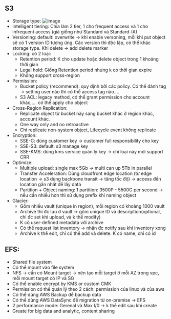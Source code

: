 
## S3
 - Storage type: ![image](https://user-images.githubusercontent.com/40649408/68846778-f0db5a80-0710-11ea-8d06-d0f08297f8ee.png)
 - Intelligent tiering: Chia làm 2 tier, 1 cho frequent access và 1 cho infrequent access (giá giống như Standard và Standard-IA)
 - Versioning: default: overwrite -> khi enable versoning, mỗi khi put object sẽ có 1 version ID tương ứng. Các version thì độc lập, có thể khác storage type. Khi delete -> add delete marker
 - Locking: có 2 loại:
   - Retention period: K cho update hoặc delete object trong 1 khoảng thời gian 
   - Legal hold: Giống Retention period nhưng k có thời gian expire
   - Không support cross-region
 - Permission:
   - Bucket policy (recommend): quy định bởi các policy. Có thể đánh tag -> setting user nào thì có thể access tag nào....
   - S3 ACL: legacy method, có thể grant permission cho account khác,.... có thể apply cho object
 - Cross-Region Replication:
   - Replicate object từ bucket này sang bucket khác ở region khác, account khác.
   - One way only and no retroactive
   - Chỉ replicate non-system object, Lifecycle event không replicate
 - Encryption:
   - SSE-C: dùng customer key -> customer full responsibility cho key
   - SSE-S3: default, s3 manage key
   - SSE-KMS: dùng kms service quản lý key -> chỉ loại này mới support CRR
 - Optimize:
   - Multiple upload: single max 5Gb -> multi can up 5Tb in parallel
   - Transfer Acceleration: Dùng cloudfront edge location (từ edge location -> s3 dùng backbone transit -> tăng tốc độ) -> access đến location gần nhất để lấy data
   - Partition + Object naming: 1 partition: 3500P - 5500G per second -> nếu cần nhiều hơn thì sử dụng prefix khi naming object
 - Glacier:
   - Gồm nhiều vault (unique in region), mỗi region có khoảng 1000 vault
   - Archive thì đc lưu ở vault -> gồm unique ID và description(optional, chỉ đc set khi upload, và k thể modify)
   - K có user-defined metadata với archive
   - Có thể request list inventory -> nhận đc notify sau khi inventory xong
   - Archive k thể edit, chỉ có thể add và delete. K có name, chỉ có id

## EFS:
 - Shared file system
 - Có thể mount vào file system
 - NFS -> cần có Mount target -> nên tạo mỗi target ở mỗi AZ trong vpc, mỗi mount target có IP và SG
 - Có thể enable encrypt by KMS or custom CMK
 - Permission có thể quản lý theo 2 cách: permission của linux và của aws
 - Có thể dùng AWS Backup để backup data
 - Có thể dùng AWS DataSync để migration từ on-premise -> EFS
 - 2 performance mode: Gerenal và Max I/0 -> k thể edit sau khi create
 - Greate for big data and analytic, content sharing
